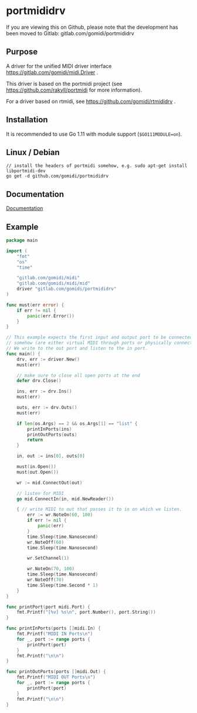 # portmididrv

If you are viewing this on Github, please note that the development has been moved to Gitlab: gitlab.com/gomidi/portmididrv

## Purpose

A driver for the unified MIDI driver interface https://gitlab.com/gomidi/midi.Driver .

This driver is based on the portmidi project (see https://github.com/rakyll/portmidi for more information).

For a driver based on rtmidi, see https://github.com/gomidi/rtmididrv .

## Installation

It is recommended to use Go 1.11 with module support (`$GO111MODULE=on`).

## Linux / Debian

```
// install the headers of portmidi somehow, e.g. sudo apt-get install libportmidi-dev
go get -d github.com/gomidi/portmididrv
```

## Documentation

[Documentation](https://pkg.go.dev/gitlab.com/gomidi/portmididrv)

## Example

```go
package main

import (
	"fmt"
	"os"
	"time"

	"gitlab.com/gomidi/midi"
	"gitlab.com/gomidi/midi/mid"
	driver "gitlab.com/gomidi/portmididrv"
)

func must(err error) {
	if err != nil {
		panic(err.Error())
	}
}

// This example expects the first input and output port to be connected
// somehow (are either virtual MIDI through ports or physically connected).
// We write to the out port and listen to the in port.
func main() {
	drv, err := driver.New()
	must(err)

	// make sure to close all open ports at the end
	defer drv.Close()

	ins, err := drv.Ins()
	must(err)

	outs, err := drv.Outs()
	must(err)

	if len(os.Args) == 2 && os.Args[1] == "list" {
		printInPorts(ins)
		printOutPorts(outs)
		return
	}

	in, out := ins[0], outs[0]

	must(in.Open())
	must(out.Open())

	wr := mid.ConnectOut(out)

	// listen for MIDI
	go mid.ConnectIn(in, mid.NewReader())

	{ // write MIDI to out that passes it to in on which we listen.
		err := wr.NoteOn(60, 100)
		if err != nil {
			panic(err)
		}
		time.Sleep(time.Nanosecond)
		wr.NoteOff(60)
		time.Sleep(time.Nanosecond)

		wr.SetChannel(1)

		wr.NoteOn(70, 100)
		time.Sleep(time.Nanosecond)
		wr.NoteOff(70)
		time.Sleep(time.Second * 1)
	}
}

func printPort(port midi.Port) {
	fmt.Printf("[%v] %s\n", port.Number(), port.String())
}

func printInPorts(ports []midi.In) {
	fmt.Printf("MIDI IN Ports\n")
	for _, port := range ports {
		printPort(port)
	}
	fmt.Printf("\n\n")
}

func printOutPorts(ports []midi.Out) {
	fmt.Printf("MIDI OUT Ports\n")
	for _, port := range ports {
		printPort(port)
	}
	fmt.Printf("\n\n")
}

```
